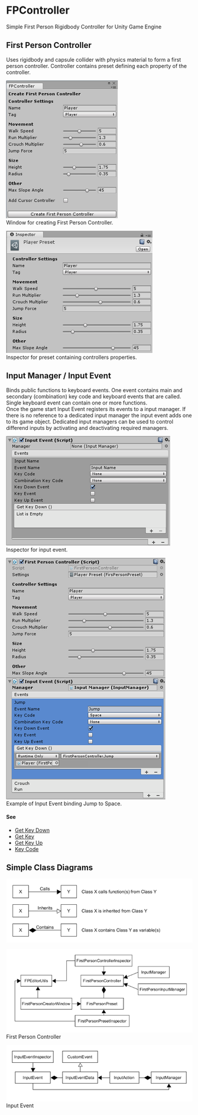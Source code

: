 # FPController
Simple First Person Rigidbody Controller for Unity Game Engine

## First Person Controller
Uses rigidbody and capsule collider with physics material to form a first person controller.
Controller contains preset defining each property of the controller.  

![alt text](Documents/Images/preset_creator.png)  
Window for creating First Person Controller.

![alt text](Documents/Images/controller_preset.png)  
Inspector for preset containing controllers properties.

## Input Manager / Input Event
Binds public functions to keyboard events. One event contains main and secondary (combination) key code and keyboard events that are called. Single keyboard event can contain one or more functions.  
Once the game start Input Event registers its events to a input manager. If there is no reference to a dedicated input manager the input event adds one to its game object. Dedicated input managers can be used to control differend inputs by activating and deactivating required managers.

![alt text](Documents/Images/input_event.png)  
Inspector for input event.

![alt text](Documents/Images/example_controller.png)  
Example of Input Event binding Jump to Space.

#### See
- [Get Key Down](https://docs.unity3d.com/ScriptReference/Input.GetKeyDown.html)  
- [Get Key](https://docs.unity3d.com/ScriptReference/Input.GetKey.html)  
- [Get Key Up](https://docs.unity3d.com/ScriptReference/Input.GetKeyUp.html)  
- [Key Code](https://docs.unity3d.com/ScriptReference/KeyCode.html)  

## Simple Class Diagrams
![alt text](Documents/UML/uml_explanations.png)

![alt text](Documents/UML/first_person_controller.png)  
First Person Controller

![alt text](Documents/UML/input_events.png)  
Input Event
